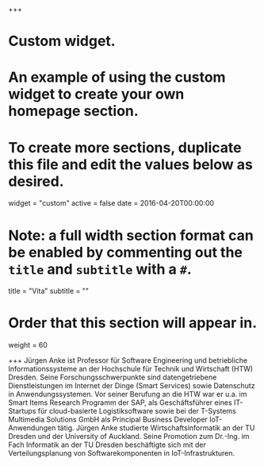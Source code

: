 +++
# Custom widget.
# An example of using the custom widget to create your own homepage section.
# To create more sections, duplicate this file and edit the values below as desired.
widget = "custom"
active = false
date = 2016-04-20T00:00:00

# Note: a full width section format can be enabled by commenting out the `title` and `subtitle` with a `#`.
title = "Vita"
subtitle = ""

# Order that this section will appear in.
weight = 60

+++
Jürgen Anke ist Professor für Software Engineering und betriebliche Informationssysteme an der Hochschule für Technik und Wirtschaft (HTW) Dresden. Seine Forschungsschwerpunkte sind datengetriebene Dienstleistungen im Internet der Dinge (Smart Services) sowie Datenschutz in Anwendungssystemen. Vor seiner Berufung an die HTW war er u.a. im Smart Items Research Programm der SAP, als Geschäftsführer eines IT-Startups für cloud-basierte Logistiksoftware sowie bei der T-Systems Multimedia Solutions GmbH als Principal Business Developer IoT-Anwendungen tätig. Jürgen Anke studierte Wirtschaftsinformatik an der TU Dresden und der University of Auckland. Seine Promotion zum Dr.-Ing. im Fach Informatik an der TU Dresden beschäftigte sich mit der Verteilungsplanung von Softwarekomponenten in IoT-Infrastrukturen. 
